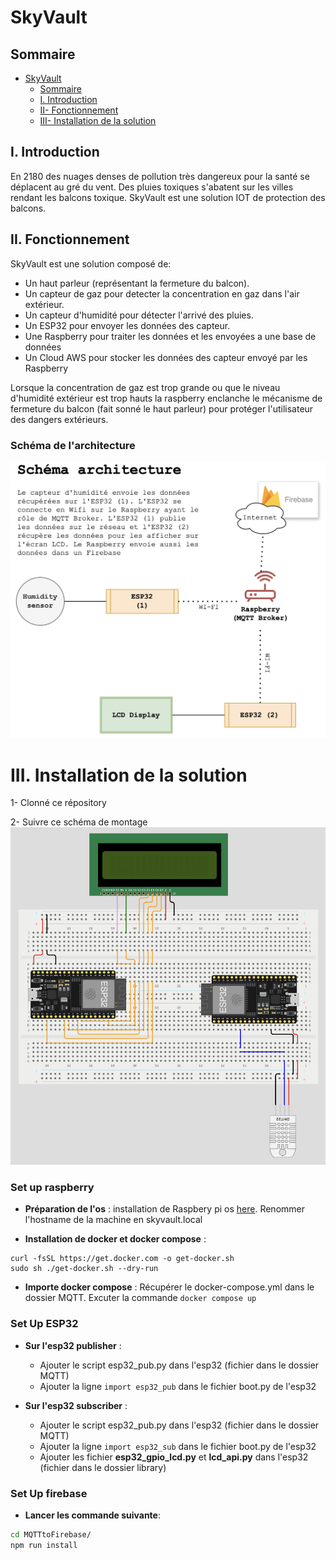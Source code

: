 # SkyVault

## Sommaire

- [SkyVault](#SkyVault)
  - [Sommaire](#sommaire)
  - [I. Introduction](#i-introduction)
  - [II- Fonctionnement](#ii-fonctionnement)
  - [III- Installation de la solution](#iii-installation-de-la-solution)


## I. Introduction

En 2180 des nuages denses de pollution très dangereux pour la santé se déplacent au gré du vent. Des pluies toxiques s'abatent sur les villes rendant les balcons toxique. 
SkyVault est une solution IOT de protection des balcons.

## II. Fonctionnement

SkyVault est une solution composé de:
- Un haut parleur (représentant la fermeture du balcon).
- Un capteur de gaz pour detecter la concentration en gaz dans l'air extérieur.
- Un capteur d'humidité pour détecter l'arrivé des pluies.
- Un ESP32 pour envoyer les données des capteur.
- Une Raspberry pour traiter les données et les envoyées a une base de données
- Un Cloud AWS pour stocker les données des capteur envoyé par les Raspberry

Lorsque la concentration de gaz est trop grande ou que le niveau d'humidité extérieur est trop hauts la raspberry enclanche le mécanisme de fermeture du balcon (fait sonné le haut parleur) pour protéger l'utilisateur des dangers extérieurs.

### Schéma de l'architecture

![img](img/schemaarchi.png)

# III. Installation de la solution

1- Clonné ce répository

2- Suivre ce schéma de montage ![schéma installation](img/schema_montage.png)

### Set up raspberry
- **Préparation de l'os** : installation de Raspbery pi os [here](https://www.raspberrypi.com/software/). Renommer l'hostname de la machine en skyvault.local        

- **Installation de docker et docker compose** : 
```
curl -fsSL https://get.docker.com -o get-docker.sh
sudo sh ./get-docker.sh --dry-run
```
- **Importe docker compose** : Récupérer le docker-compose.yml dans le dossier MQTT. Excuter la commande ``` docker compose up ```

### Set Up ESP32
- **Sur l'esp32 publisher** :
  - Ajouter le script esp32_pub.py dans l'esp32 (fichier dans le dossier MQTT)
  - Ajouter la ligne ```import esp32_pub``` dans le fichier boot.py de l'esp32

- **Sur l'esp32 subscriber** :
  - Ajouter le script esp32_pub.py dans l'esp32 (fichier dans le dossier MQTT)
  - Ajouter la ligne ```import esp32_sub``` dans le fichier boot.py de l'esp32
  - Ajouter les fichier **esp32_gpio_lcd.py** et **lcd_api.py** dans l'esp32 (fichier dans le dossier library)

### Set Up firebase
- **Lancer les commande suivante**: 

```bash
cd MQTTtoFirebase/
npm run install
```

